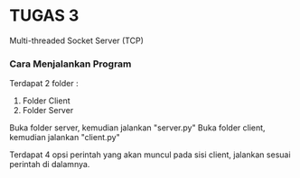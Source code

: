 # TUGAS 3
Multi-threaded Socket Server (TCP)

### Cara Menjalankan Program
Terdapat 2 folder : 
1. Folder Client 
2. Folder Server

Buka folder server, kemudian jalankan "server.py"
Buka folder client, kemudian jalankan "client.py"

Terdapat 4 opsi perintah yang akan muncul pada sisi client, jalankan sesuai perintah di dalamnya.
